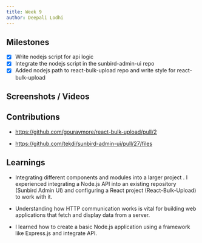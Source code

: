 ```yaml
---
title: Week 9
author: Deepali Lodhi
---
```


## Milestones
- [x] Write nodejs script for api logic
- [x] Integrate the nodejs script in the sunbird-admin-ui repo
- [x] Added nodejs path to react-bulk-upload repo and write style for react-bulk-upload

## Screenshots / Videos 


## Contributions
-  https://github.com/gouravmore/react-bulk-upload/pull/2

-  https://github.com/tekdi/sunbird-admin-ui/pull/27/files


## Learnings
- Integrating different components and modules into a larger project . I experienced integrating a Node.js API into an existing repository (Sunbird Admin UI) and configuring a React project (React-Bulk-Upload) to work with it.

-  Understanding how HTTP communication works is vital for building web applications that fetch and display data from a server.

- I learned how to create a basic Node.js application using a framework like Express.js and integrate API.